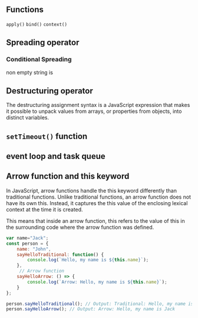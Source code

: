 ## Functions


```apply()```
```bind()```
```context()```

## Spreading operator
 
### Conditional Spreading
 non empty string is 
 
## Destructuring operator

The destructuring assignment syntax is a JavaScript expression that makes it possible to unpack values from arrays, or properties from objects, into distinct variables.

## ```setTimeout()``` function 



## event loop and task queue



## Arrow function and this keyword

In JavaScript, arrow functions handle the this keyword differently than traditional functions. Unlike traditional functions, an arrow function does not have its own this. Instead, it captures the this value of the enclosing lexical context at the time it is created.

This means that inside an arrow function, this refers to the value of this in the surrounding code where the arrow function was defined.

```javascript
var name="Jack";
const person = {
    name: "John",
    sayHelloTraditional: function() {
        console.log(`Hello, my name is ${this.name}`);
    },
     // Arrow function
    sayHelloArrow: () => {
        console.log(`Arrow: Hello, my name is ${this.name}`);
    }
};

person.sayHelloTraditional(); // Output: Traditional: Hello, my name is John
person.sayHelloArrow(); // Output: Arrow: Hello, my name is Jack
```

